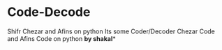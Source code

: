 # Code-Decode
Shifr Chezar and Afins on python
Its some Coder/Decoder Chezar Code and Afins Code on python
******by shakal*******
